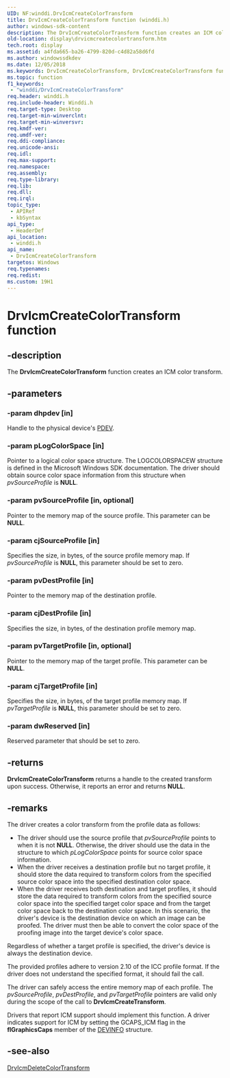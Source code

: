 ```yaml
---
UID: NF:winddi.DrvIcmCreateColorTransform
title: DrvIcmCreateColorTransform function (winddi.h)
author: windows-sdk-content
description: The DrvIcmCreateColorTransform function creates an ICM color transform.
old-location: display\drvicmcreatecolortransform.htm
tech.root: display
ms.assetid: a4fda665-ba26-4799-820d-c4d82a58d6fd
ms.author: windowssdkdev
ms.date: 12/05/2018
ms.keywords: DrvIcmCreateColorTransform, DrvIcmCreateColorTransform function [Display Devices], ddifncs_eec39816-8aa5-44a8-8fed-b800db94d315.xml, display.drvicmcreatecolortransform, winddi/DrvIcmCreateColorTransform
ms.topic: function
f1_keywords: 
 - "winddi/DrvIcmCreateColorTransform"
req.header: winddi.h
req.include-header: Winddi.h
req.target-type: Desktop
req.target-min-winverclnt: 
req.target-min-winversvr: 
req.kmdf-ver: 
req.umdf-ver: 
req.ddi-compliance: 
req.unicode-ansi: 
req.idl: 
req.max-support: 
req.namespace: 
req.assembly: 
req.type-library: 
req.lib: 
req.dll: 
req.irql: 
topic_type:
 - APIRef
 - kbSyntax
api_type:
 - HeaderDef
api_location:
 - winddi.h
api_name:
 - DrvIcmCreateColorTransform
targetos: Windows
req.typenames: 
req.redist: 
ms.custom: 19H1
---
```


# DrvIcmCreateColorTransform function


## -description


The <b>DrvIcmCreateColorTransform</b> function creates an ICM color transform.


## -parameters




### -param dhpdev [in]

Handle to the physical device's <a href="https://docs.microsoft.com/windows-hardware/drivers/">PDEV</a>.


### -param pLogColorSpace [in]

Pointer to a logical color space structure. The LOGCOLORSPACEW structure is defined in the Microsoft Windows SDK documentation. The driver should obtain source color space information from this structure when <i>pvSourceProfile</i> is <b>NULL</b>.


### -param pvSourceProfile [in, optional]

Pointer to the memory map of the source profile. This parameter can be <b>NULL</b>.


### -param cjSourceProfile [in]

Specifies the size, in bytes, of the source profile memory map. If <i>pvSourceProfile</i> is <b>NULL</b>, this parameter should be set to zero.


### -param pvDestProfile [in]

Pointer to the memory map of the destination profile.


### -param cjDestProfile [in]

Specifies the size, in bytes, of the destination profile memory map.


### -param pvTargetProfile [in, optional]

Pointer to the memory map of the target profile. This parameter can be <b>NULL</b>.


### -param cjTargetProfile [in]

Specifies the size, in bytes, of the target profile memory map. If <i>pvTargetProfile</i> is <b>NULL</b>, this parameter should be set to zero.


### -param dwReserved [in]

Reserved parameter that should be set to zero.


## -returns



<b>DrvIcmCreateColorTransform</b> returns a handle to the created transform upon success. Otherwise, it reports an error and returns <b>NULL</b>.




## -remarks



The driver creates a color transform from the profile data as follows:

<ul>
<li>
The driver should use the source profile that <i>pvSourceProfile</i> points to when it is not <b>NULL</b>. Otherwise, the driver should use the data in the structure to which <i>pLogColorSpace</i> points for source color space information.

</li>
<li>
When the driver receives a destination profile but no target profile, it should store the data required to transform colors from the specified source color space into the specified destination color space.

</li>
<li>
When the driver receives both destination and target profiles, it should store the data required to transform colors from the specified source color space into the specified target color space and from the target color space back to the destination color space. In this scenario, the driver's device is the destination device on which an image can be proofed. The driver must then be able to convert the color space of the proofing image into the target device's color space.

</li>
</ul>
Regardless of whether a target profile is specified, the driver's device is always the destination device.

The provided profiles adhere to version 2.10 of the ICC profile format. If the driver does not understand the specified format, it should fail the call.

The driver can safely access the entire memory map of each profile. The <i>pvSourceProfile</i>, <i>pvDestProfile</i>, and <i>pvTargetProfile</i> pointers are valid only during the scope of the call to <b>DrvIcmCreateTransform</b>.

Drivers that report ICM support should implement this function. A driver indicates support for ICM by setting the GCAPS_ICM flag in the <b>flGraphicsCaps</b> member of the <a href="https://docs.microsoft.com/windows/desktop/api/winddi/ns-winddi-devinfo">DEVINFO</a> structure.




## -see-also




<a href="https://docs.microsoft.com/windows/desktop/api/winddi/nf-winddi-drvicmdeletecolortransform">DrvIcmDeleteColorTransform</a>
 

 

